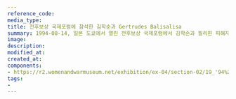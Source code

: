 ```yaml
---
reference_code:
media_type:
title: 전후보상 국제포럼에 참석한 김학순과 Gertrudes Balisalisa 
summary: 1994-08-14, 일본 도쿄에서 열린 전후보상 국제포럼에서 김학순과 필리핀 피해자 Gertrudes Balisalisa가 만났다. (시바자키 하루코 기증)
image:
description:
modified_at:
created_at:
components:
- https://r2.womenandwarmuseum.net/exhibition/ex-04/section-02/19_'94%20전후보상%20국제포럼(2).jpg
tags:
-
---
```

